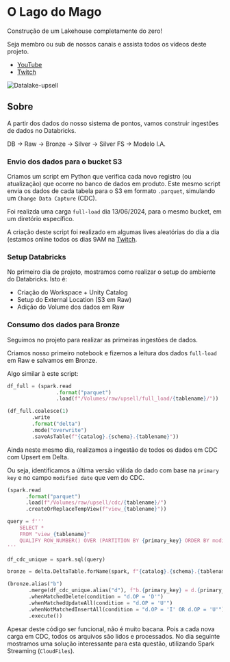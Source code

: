 # O Lago do Mago

Construção de um Lakehouse completamente do zero!

Seja membro ou sub de nossos canais e assista todos os vídeos deste projeto.

- [YouTube](https://www.youtube.com/playlist?list=PLvlkVRRKOYFTcLehYZ2Bd5hGIcLH0dJHE)
- [Twitch](https://www.twitch.tv/collections/2e8D0Vgd3hf04g)

<img src="https://i.ibb.co/vvzVMnn/Datalake-upsell.png" alt="Datalake-upsell" border="0">

## Sobre

A partir dos dados do nosso sistema de pontos, vamos construir ingestões de dados no Databricks.

DB -> Raw -> Bronze -> Silver -> Silver FS -> Modelo I.A.

### Envio dos dados para o bucket S3

Criamos um script em Python que verifica cada novo registro (ou atualização) que ocorre no banco de dados em produto. Este mesmo script envia os dados de cada tabela para o S3 em formato `.parquet`, simulando um `Change Data Capture` (CDC).

Foi realizda uma carga `full-load` dia 13/06/2024, para o mesmo bucket, em um diretório específico.

A criação deste script foi realizado em algumas lives aleatórias do dia a dia (estamos online todos os dias 9AM na [Twitch](https://twitch.tv/teomewhy).

### Setup Databricks

No primeiro dia de projeto, mostramos como realizar o setup do ambiente do Databricks. Isto é:
- Criação do Workspace + Unity Catalog
- Setup do External Location (S3 em Raw)
- Adição do Volume dos dados em Raw

### Consumo dos dados para Bronze

Seguimos no projeto para realizar as primeiras ingestões de dados.

Criamos nosso primeiro notebook e fizemos a leitura dos dados `full-load` em Raw e salvamos em Bronze.

Algo similar à este script:

```python
df_full = (spark.read
                .format("parquet")
                .load(f"/Volumes/raw/upsell/full_load/{tablename}/"))

(df_full.coalesce(1)
        .write
        .format("delta")
        .mode("overwrite")
        .saveAsTable(f"{catalog}.{schema}.{tablename}"))
```

Ainda neste mesmo dia, realizamos a ingestão de todos os dados em CDC com Upsert em Delta.

Ou seja, identificamos a última versão válida do dado com base na `primary key` e no campo `modified date` que vem do CDC.

```python
(spark.read
      .format("parquet")
      .load(f"/Volumes/raw/upsell/cdc/{tablename}/")
      .createOrReplaceTempView(f"view_{tablename}"))

query = f'''
    SELECT *
    FROM "view_{tablename}"
    QUALIFY ROW_NUMBER() OVER (PARTITION BY {primary_key} ORDER BY modified_date DESC) = 1
'''

df_cdc_unique = spark.sql(query)

bronze = delta.DeltaTable.forName(spark, f"{catalog}.{schema}.{tablename}")

(bronze.alias("b")
       .merge(df_cdc_unique.alias("d"), f"b.{primary_key} = d.{primary_key}") 
       .whenMatchedDelete(condition = "d.OP = 'D'")
       .whenMatchedUpdateAll(condition = "d.OP = 'U'")
       .whenNotMatchedInsertAll(condition = "d.OP = 'I' OR d.OP = 'U'")
       .execute())
```

Apesar deste código ser funcional, não é muito bacana. Pois a cada nova carga em CDC, todos os arquivos são lidos e processados. No dia seguinte mostramos uma solução interessante  para esta questão, utilizando Spark Streaming (`CloudFiles`).
